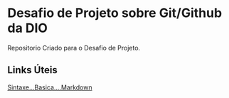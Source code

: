 # Desafio de Projeto sobre Git/Github da DIO
Repositorio Criado para o Desafio de Projeto.

## Links Úteis
[Sintaxe...Basica....Markdown](https://www.markdownguide.org/basic-syntax/)
